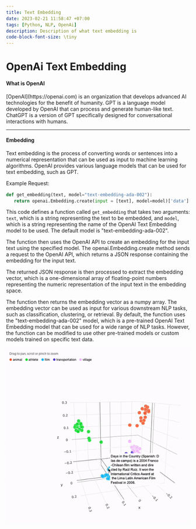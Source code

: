 ```yaml
---
title: Text Embedding
date: 2023-02-21 11:58:47 +07:00
tags: [Python, NLP, OpenAi]
description: Description of what text embedding is
code-block-font-size: \tiny
---
```


# OpenAi Text Embedding

<h4>What is  OpenAI</h4>
[OpenAI](https://openai.com) is an organization that develops advanced AI technologies for the benefit of humanity. GPT is a language model developed by OpenAI that can process and generate human-like text. ChatGPT is a version of GPT specifically designed for conversational interactions with humans.
<hr>


#### Embedding
Text embedding is the process of converting words or sentences into a numerical representation that can be used as input to machine learning algorithms. OpenAI provides various language models that can be used for text embedding, such as GPT.

Example Request:

```python
def get_embedding(text, model="text-embedding-ada-002"):
   return openai.Embedding.create(input = [text], model=model)['data'][0]['embedding']
```
This code defines a function called `get_embedding` that takes two arguments: `text`, which is a string representing the text to be embedded, and `model`, which is a string representing the name of the OpenAI Text Embedding model to be used. The default model is "text-embedding-ada-002".

The function then uses the OpenAI API to create an embedding for the input text using the specified model. The openai.Embedding.create method sends a request to the OpenAI API, which returns a JSON response containing the embedding for the input text.

The returned JSON response is then processed to extract the embedding vector, which is a one-dimensional array of floating-point numbers representing the numeric representation of the input text in the embedding space.

The function then returns the embedding vector as a numpy array. The embedding vector can be used as input for various downstream NLP tasks, such as classification, clustering, or retrieval. By default, the function uses the "text-embedding-ada-002" model, which is a pre-trained OpenAI Text Embedding model that can be used for a wide range of NLP tasks. However, the function can be modified to use other pre-trained models or custom models trained on specific text data.

![Text Embedding Image](assets/text-emebedding-example.gif)